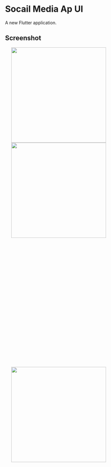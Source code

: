 # Socail Media Ap UI

A new Flutter application.

## Screenshot


<p float="left">
  <img src="https://user-images.githubusercontent.com/56515652/66766819-55f02600-eeaf-11e9-9b3f-0e6c71be0222.PNG" 
       width=310 hspace="20"/> 
  <img src="https://user-images.githubusercontent.com/56515652/66766894-846e0100-eeaf-11e9-9dee-05d8b62368a0.PNG"
       width=310 hspace="20"/>
        <p style="padding-top: 5cm"></p>
       <p style="padding-top: 5cm"></p>
  <img src="https://user-images.githubusercontent.com/56515652/66766942-994a9480-eeaf-11e9-88a3-c05ff56ec995.PNG"
       width=310 hspace="20"/>
</p>
